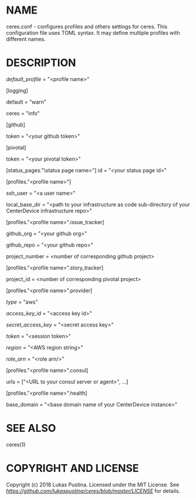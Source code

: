 # NAME

ceres.conf - configures profiles and others settings for ceres. This configuration file uses TOML syntax. It may define multiple profiles with different names.

# DESCRIPTION

*default_profile* = "\<profile name\>"

[logging]

default = "warn"

ceres = "info"

[github]

token = "\<your github token\>"

[pivotal]

token = "\<your pivotal token\>"

[status_pages."\status page name\>"]
id = "\<your status page id\>"

[profiles."\<profile name\>"]

ssh_user = "\<a user name\>"

local_base_dir = "\<path to your infrastructure as code sub-directory of your CenterDevice infrastructure repo\>"

[profiles."\<profile name\>".issue_tracker]

github_org = "\<your github org\>"

github_repo = "\<your github repo\>"

project_number = \<number of corresponding github project\>

[profiles."\<profile name\>".story_tracker]

project_id = \<number of corresponding pivotal project\>

[profiles."\<profile name\>".provider]

*type* = "aws"

*access_key_id* = "\<access key id\>"

*secret_access_key* = "\<secret access key\>"

*token* = "\<session token\>"

*region* = "\<AWS region string\>"

*role_arn* = "\<role arn/>"

[profiles."\<profile name\>".consul]

urls = ["\<URL to your consul server or agent\>", ...]

[profiles."\<profile name\>".health]

base_domain = "\<base domain name of your CenterDevice instance\>"

# SEE ALSO
  ceres(1)

# COPYRIGHT AND LICENSE

Copyright (c) 2018 Lukas Pustina. Licensed under the MIT License. See *https://github.com/lukaspustina/ceres/blob/master/LICENSE* for details.

